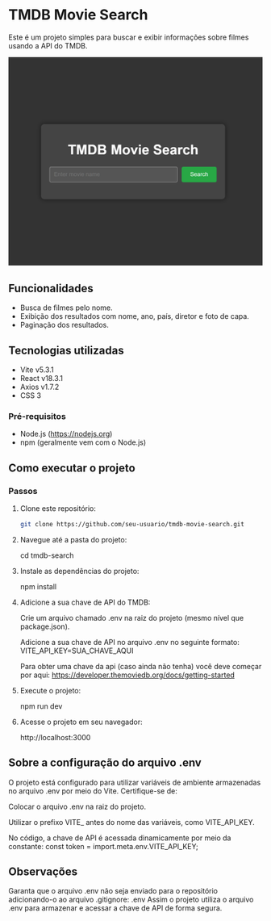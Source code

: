 # TMDB Movie Search

Este é um projeto simples para buscar e exibir informações sobre filmes usando a API do TMDB.

![imagem da página inicial](image.png)

## Funcionalidades

- Busca de filmes pelo nome.
- Exibição dos resultados com nome, ano, país, diretor e foto de capa.
- Paginação dos resultados.

## Tecnologias utilizadas

- Vite v5.3.1
- React v18.3.1
- Axios v1.7.2
- CSS 3

### Pré-requisitos

- Node.js (https://nodejs.org)
- npm (geralmente vem com o Node.js)

## Como executar o projeto

### Passos

1. Clone este repositório:

   ```bash
   git clone https://github.com/seu-usuario/tmdb-movie-search.git

   ```

2. Navegue até a pasta do projeto:

   cd tmdb-search

3. Instale as dependências do projeto:

   npm install

4. Adicione a sua chave de API do TMDB:

   Crie um arquivo chamado .env na raiz do projeto (mesmo nível que package.json).

   Adicione a sua chave de API no arquivo .env no seguinte formato: VITE_API_KEY=SUA_CHAVE_AQUI

   Para obter uma chave da api (caso ainda não tenha) você deve começar por aqui: https://developer.themoviedb.org/docs/getting-started

5. Execute o projeto:

   npm run dev

6. Acesse o projeto em seu navegador:

   http://localhost:3000

## Sobre a configuração do arquivo .env

O projeto está configurado para utilizar variáveis de ambiente armazenadas no arquivo .env por meio do Vite. Certifique-se de:

Colocar o arquivo .env na raiz do projeto.

Utilizar o prefixo VITE\_ antes do nome das variáveis, como VITE_API_KEY.

No código, a chave de API é acessada dinamicamente por meio da constante: const token = import.meta.env.VITE_API_KEY;

## Observações

Garanta que o arquivo .env não seja enviado para o repositório adicionando-o ao arquivo .gitignore: .env
Assim o projeto utiliza o arquivo .env para armazenar e acessar a chave de API de forma segura.
